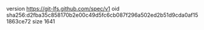 version https://git-lfs.github.com/spec/v1
oid sha256:d2fba35c858170b2e00c49d5fc6cb087f296a502ed2b51d9cda0af151863ce72
size 1641
